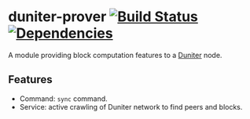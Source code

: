 # duniter-prover [![Build Status](https://api.travis-ci.org/duniter-prover/duniter.png)](https://travis-ci.org/duniter/duniter-prover) [![Dependencies](https://david-dm.org/duniter-prover/duniter.svg)](https://david-dm.org/duniter/duniter-prover)

A module providing block computation features to a [Duniter](https://github.com/duniter/duniter) node.

## Features

- Command: `sync` command.
- Service: active crawling of Duniter network to find peers and blocks.
